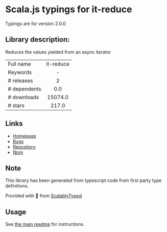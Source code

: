 
# Scala.js typings for it-reduce

Typings are for version 2.0.0

## Library description:
Reduces the values yielded from an async iterator

|                    |                 |
| ------------------ | :-------------: |
| Full name          | it-reduce |
| Keywords           | - |
| # releases         | 2 |
| # dependents       | 0.0 |
| # downloads        | 15074.0 |
| # stars            | 217.0 |

## Links
- [Homepage](https://github.com/achingbrain/it/tree/master/packages/it-reduce#readme)
- [Bugs](https://github.com/achingbrain/it/issues)
- [Repository](https://github.com/achingbrain/it)
- [Npm](https://www.npmjs.com/package/it-reduce)
    


## Note
This library has been generated from typescript code from first party type definitions.

Provided with :purple_heart: from [ScalablyTyped](https://github.com/oyvindberg/ScalablyTyped)

## Usage
See [the main readme](../../readme.md) for instructions.


